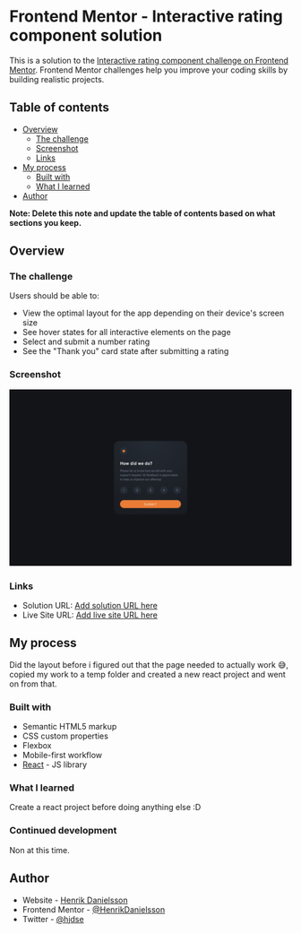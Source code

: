 # Frontend Mentor - Interactive rating component solution

This is a solution to the [Interactive rating component challenge on Frontend Mentor](https://www.frontendmentor.io/challenges/interactive-rating-component-koxpeBUmI). Frontend Mentor challenges help you improve your coding skills by building realistic projects.

## Table of contents

- [Overview](#overview)
  - [The challenge](#the-challenge)
  - [Screenshot](#screenshot)
  - [Links](#links)
- [My process](#my-process)
  - [Built with](#built-with)
  - [What I learned](#what-i-learned)
- [Author](#author)

**Note: Delete this note and update the table of contents based on what sections you keep.**

## Overview

### The challenge

Users should be able to:

- View the optimal layout for the app depending on their device's screen size
- See hover states for all interactive elements on the page
- Select and submit a number rating
- See the "Thank you" card state after submitting a rating

### Screenshot

![](./screenshot.png)

### Links

- Solution URL: [Add solution URL here](https://your-solution-url.com)
- Live Site URL: [Add live site URL here](https://interactive-rating-component-main-ivory.vercel.app)

## My process

Did the layout before i figured out that the page needed to actually work 😅, copied my work to a temp folder and created a new react project and went on from that.

### Built with

- Semantic HTML5 markup
- CSS custom properties
- Flexbox
- Mobile-first workflow
- [React](https://reactjs.org/) - JS library

### What I learned

Create a react project before doing anything else :D

### Continued development

Non at this time.

## Author

- Website - [Henrik Danielsson](https://www.146.se)
- Frontend Mentor - [@HenrikDanielsson](https://www.frontendmentor.io/profile/HenrikDanielsson)
- Twitter - [@hjdse](https://www.twitter.com/hjdse)
